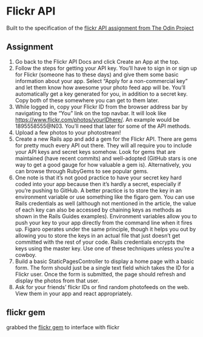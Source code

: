 # Flickr API

Built to the specification of the [flickr API assignment from The Odin
Project](https://www.theodinproject.com/lessons/ruby-on-rails-flickr-api)

## Assignment

1. Go back to the Flickr API Docs and click Create an App at the top.
1. Follow the steps for getting your API key. You’ll have to sign in or sign up for Flickr (someone has to these days) and give them some basic information about your app. Select “Apply for a non-commercial key” and let them know how awesome your photo feed app will be. You’ll automatically get a key generated for you, in addition to a secret key. Copy both of these somewhere you can get to them later.
1. While logged in, copy your Flickr ID from the browser address bar by navigating to the “You” link on the top navbar. It will look like <https://www.flickr.com/photos/yourIDhere/>. An example would be 1895558555@N03. You’ll need that later for some of the API methods.
1. Upload a few photos to your photostream!
1. Create a new Rails app and add a gem for the Flickr API. There are gems for pretty much every API out there. They will all require you to include your API keys and secret keys somehow. Look for gems that are maintained (have recent commits) and well-adopted (GitHub stars is one way to get a good gauge for how valuable a gem is). Alternatively, you can browse through RubyGems to see popular gems.
1. One note is that it’s not good practice to have your secret key hard coded into your app because then it’s hardly a secret, especially if you’re pushing to GitHub. A better practice is to store the key in an environment variable or use something like the figaro gem. You can use Rails credentials as well (although not mentioned in the article, the value of each key can also be accessed by chaining keys as methods as shown in the Rails Guides examples). Environment variables allow you to push your key to your app directly from the command line when it fires up. Figaro operates under the same principle, though it helps you out by allowing you to store the keys in an actual file that just doesn’t get committed with the rest of your code. Rails credentials encrypts the keys using the master key. Use one of these techniques unless you’re a cowboy.
1. Build a basic StaticPagesController to display a home page with a basic form. The form should just be a single text field which takes the ID for a Flickr user. Once the form is submitted, the page should refresh and display the photos from that user.
1. Ask for your friends’ flickr IDs or find random photofeeds on the web. View them in your app and react appropriately.

## flickr gem

grabbed the [flickr
gem](https://github.com/cyclotron3k/flickr?tab=readme-ov-file#flickr) to
interface with flickr
